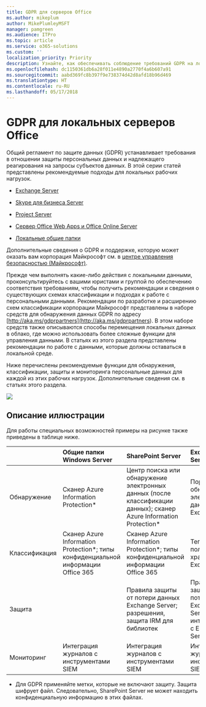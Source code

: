 ```yaml
---
title: GDPR для серверов Office
ms.author: mikeplum
author: MikePlumleyMSFT
manager: pamgreen
ms.audience: ITPro
ms.topic: article
ms.service: o365-solutions
ms.custom: ''
localization_priority: Priority
description: Узнайте, как обеспечивать соблюдение требований GDPR на локальных серверах Office.
ms.openlocfilehash: dc1150361db6a28f011e4890a2770f4a6b607a91
ms.sourcegitcommit: aabd369fc8b397f9e738374d42d8afd18b96d469
ms.translationtype: HT
ms.contentlocale: ru-RU
ms.lasthandoff: 05/17/2018
---
```

# <a name="gdpr-for-office-on-premises-servers"></a>GDPR для локальных серверов Office

Общий регламент по защите данных (GDPR) устанавливает требования в отношении защиты персональных данных и надлежащего реагирования на запросы субъектов данных. В этой серии статей представлены рекомендуемые подходы для локальных рабочих нагрузок.

-   [Exchange Server](gdpr-for-exchange-server.md)

-   [Skype для бизнеса Server](gdpr-for-skype-for-business-server.md)

-   [Project Server](gdpr-for-project-server.md)

-   [Сервер Office Web Apps и Office Online Server](gdpr-for-office-online-server.md)

-   [Локальные общие папки](gdpr-for-on-premises-file-shares.md)

Дополнительные сведения о GDPR и поддержке, которую может оказать вам корпорация Майкрософт см. в [центре управления безопасностью (Майкрософт)](https://www.microsoft.com/ru-RU/TrustCenter/Privacy/gdpr/default.aspx).

Прежде чем выполнять какие-либо действия с локальными данными, проконсультируйтесь с вашими юристами и группой по обеспечению соответствия требованиям, чтобы получить рекомендации и сведения о существующих схемах классификации и подходах к работе с персональными данными. Рекомендации по разработке и расширению схем классификации корпорации Майкрософт представлены в наборе средств для обнаружения данных GDPR по адресу [http://aka.ms/gdprpartners](<http://aka.ms/gdprpartners>). В этом наборе средств также описываются способы перемещения локальных данных в облако, где можно использовать более сложные функции для управления данными. В статьях из этого раздела представлены рекомендации по работе с данными, которые должны оставаться в локальной среде.

Ниже перечислены рекомендуемые функции для обнаружения, классификации, защиты и мониторинга персональные данных для каждой из этих рабочих нагрузок. Дополнительные сведения см. в статьях этого раздела.

![](media/gdpr-for-office-servers_image1.png)

## <a name="illustration-description"></a>Описание иллюстрации

Для работы специальных возможностей примеры на рисунке также приведены в таблице ниже.

|             |Общие папки Windows Server|SharePoint Server|Exchange Server|Skype для бизнеса|Project Server|
|:------------|:-------------------------|:----------------|:--------------|:-----------------|:-------------|
|Обнаружение|Сканер Azure Information Protection*|Центр поиска или обнаружение электронных данных (после классификации данных); сканер Azure Information Protection*|Портал обнаружения электронных данных Exchange|Портал обнаружения электронных данных Exchange|Скрипты SQL для обнаружения и экспорта|
|Классификация|Сканер Azure Information Protection*; типы конфиденциальной информации Office 365|Сканер Azure Information Protection*; типы конфиденциальной информации Office 365|Теги и политики хранения Exchange|Теги и политики хранения Exchange||
|Защита||Правила защиты от потери данных Exchange Server; разрешения, защита IRM для библиотек|Правила защиты от потери данных Exchange Server; интеграция IRM с Exchange Server|||
|Мониторинг|Интеграция журналов с инструментами SIEM|Интеграция журналов с инструментами SIEM|Интеграция журналов с инструментами SIEM|Интеграция журналов с инструментами SIEM|Интеграция журналов с инструментами SIEM|

* Для GDPR применяйте метки, которые не включают защиту. Защита шифрует файл. Следовательно, SharePoint Server не может находить конфиденциальную информацию в этих файлах.
